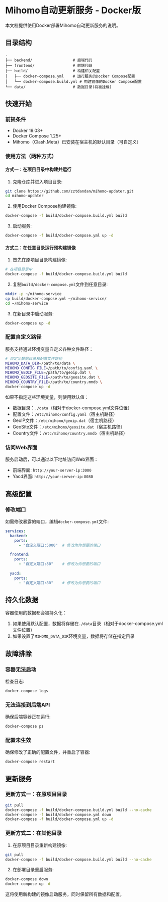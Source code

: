 # Mihomo自动更新服务 - Docker版

本文档提供使用Docker部署Mihomo自动更新服务的说明。

## 目录结构

```
.
├── backend/                  # 后端代码
├── frontend/                 # 前端代码
├── build/                    # 构建相关配置
│   ├── docker-compose.yml    # 运行服务的Docker Compose配置
│   └── docker-compose.build.yml # 构建镜像的Docker Compose配置
└── data/                     # 数据目录(将被挂载)
```

## 快速开始

### 前提条件

- Docker 19.03+
- Docker Compose 1.25+
- Mihomo（Clash.Meta）已安装在宿主机的默认目录（可自定义）

### 使用方法（两种方式）

#### 方式一：在项目目录中构建并运行

1. 克隆仓库并进入项目目录:

```bash
git clone https://github.com/zztdandan/mihomo-updater.git
cd mihomo-updater
```

2. 使用Docker Compose构建镜像:

```bash
docker-compose -f build/docker-compose.build.yml build
```

3. 启动服务:

```bash
docker-compose -f build/docker-compose.yml up -d
```

#### 方式二：在任意目录运行预构建镜像

1. 首先在原项目目录构建镜像:

```bash
# 在项目目录中
docker-compose -f build/docker-compose.build.yml build
```

2. 复制`build/docker-compose.yml`文件到任意目录:

```bash
mkdir -p ~/mihomo-service
cp build/docker-compose.yml ~/mihomo-service/
cd ~/mihomo-service
```

3. 在新目录中启动服务:

```bash
docker-compose up -d
```

### 配置自定义路径

服务支持通过环境变量自定义各种文件路径：

```bash
# 自定义数据目录和配置文件路径
MIHOMO_DATA_DIR=/path/to/data \
MIHOMO_CONFIG_FILE=/path/to/config.yaml \
MIHOMO_GEOIP_FILE=/path/to/geoip.dat \
MIHOMO_GEOSITE_FILE=/path/to/geosite.dat \
MIHOMO_COUNTRY_FILE=/path/to/country.mmdb \
docker-compose up -d
```

如果不指定这些环境变量，则使用默认值：
- 数据目录：`./data`（相对于docker-compose.yml文件位置）
- 配置文件：`/etc/mihomo/config.yaml`（宿主机路径）
- GeoIP文件：`/etc/mihomo/geoip.dat`（宿主机路径）
- GeoSite文件：`/etc/mihomo/geosite.dat`（宿主机路径）
- Country文件：`/etc/mihomo/country.mmdb`（宿主机路径）

### 访问Web界面

服务启动后，可以通过以下地址访问Web界面：

- 前端界面: `http://your-server-ip:3000`
- Yacd界面: `http://your-server-ip:8080`

## 高级配置

### 修改端口

如需修改暴露的端口，编辑`docker-compose.yml`文件:

```yaml
services:
  backend:
    ports:
      - "自定义端口:5000"  # 修改为你想要的端口
  
  frontend:
    ports:
      - "自定义端口:80"    # 修改为你想要的端口
      
  yacd:
    ports:
      - "自定义端口:80"    # 修改为你想要的端口
```

## 持久化数据

容器使用的数据都会被持久化：

1. 如果使用默认配置，数据将存储在`./data`目录（相对于docker-compose.yml文件位置）
2. 如果设置了`MIHOMO_DATA_DIR`环境变量，数据将存储在指定目录

## 故障排除

### 容器无法启动

检查日志:

```bash
docker-compose logs
```

### 无法连接到后端API

确保后端容器正在运行:

```bash
docker-compose ps
```

### 配置未生效

确保修改了正确的配置文件，并重启了容器:

```bash
docker-compose restart
```

## 更新服务

### 更新方式一：在原项目目录

```bash
git pull
docker-compose -f build/docker-compose.build.yml build --no-cache
docker-compose -f build/docker-compose.yml down
docker-compose -f build/docker-compose.yml up -d
```

### 更新方式二：在其他目录

1. 在原项目目录重新构建镜像:

```bash
git pull
docker-compose -f build/docker-compose.build.yml build --no-cache
```

2. 在部署目录重启服务:

```bash
docker-compose down
docker-compose up -d
```

这将使用新构建的镜像启动服务，同时保留所有数据和配置。 